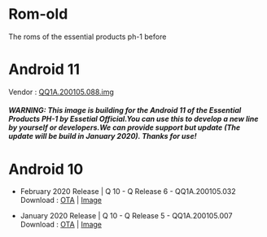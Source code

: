# Rom-old
The roms of the essential products ph-1 before

# Android 11
Vendor : [QQ1A.200105.088.img](https://storage.googleapis.com/essential-static/vendor-QQ1A.200105.088.zip)
##### WARNING: This image is building for the Android 11 of the Essential Products PH-1 by Essetial Official.You can use this to develop a new line by yourself or developers.We can provide support but update (The update will be build in January 2020). Thanks for use!

# Android 10
* February 2020 Release | Q 10 - Q Release 6 - QQ1A.200105.032
Download : [OTA](https://storage.googleapis.com/essential-static/PH1-OTA-QQ1A.200105.032.zip) | [Image](
https://storage.googleapis.com/essential-static/PH1-Images-QQ1A.200105.032.zip)

* January 2020 Release | Q 10 - Q Release 5 - QQ1A.200105.007
Download : [OTA](https://storage.cloud.google.com/essential-static/PH1-OTA-QQ1A.200105.007.zip) | [Image](https://storage.cloud.google.com/essential-static/PH1-Images-QQ1A.200105.007.zip)
